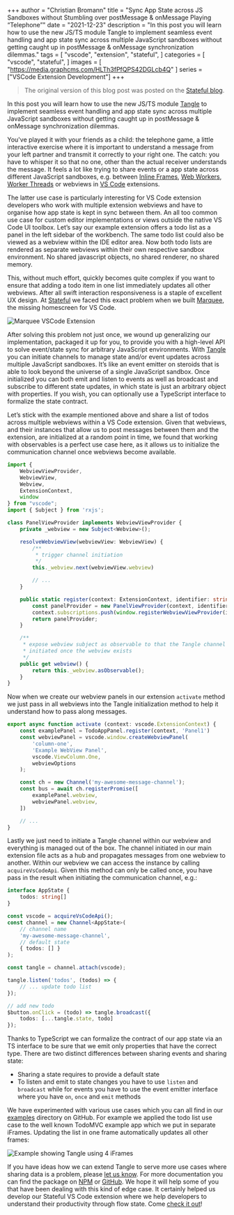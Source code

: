 +++
author = "Christian Bromann"
title = "Sync App State across JS Sandboxes without Stumbling over postMessage & onMessage Playing “Telephone”"
date = "2021-12-23"
description = "In this post you will learn how to use the new JS/TS module Tangle to implement seamless event handling and app state sync across multiple JavaScript sandboxes without getting caught up in postMessage & onMessage synchronization dilemmas."
tags = [
    "vscode",
    "extension",
    "stateful",
]
categories = [
    "vscode",
    "stateful",
]
images = [
    "https://media.graphcms.com/HLTh3fPfQPS42DGLcb4Q"
]
series = ["VSCode Extension Development"]
+++

> The original version of this blog post was posted on the [Stateful blog](https://stateful.com/blog/telephone-game-of-postmessage).

In this post you will learn how to use the new JS/TS module [Tangle](https://github.com/stateful/tangle) to implement seamless event handling and app state sync across multiple JavaScript sandboxes without getting caught up in postMessage & onMessage synchronization dilemmas.

You've played it with your friends as a child: the telephone game, a little interactive exercise where it is important to understand a message from your left partner and transmit it correctly to your right one. The catch: you have to whisper it so that no one, other than the actual receiver understands the message. It feels a lot like trying to share events or a app state across different JavaScript sandboxes, e.g. between [Inline Frames](https://developer.mozilla.org/en-US/docs/Web/HTML/Element/iframe), [Web Workers](https://developer.mozilla.org/en-US/docs/Web/API/Web_Workers_API#web_workers_concepts_and_usage), [Worker Threads](https://nodejs.org/api/worker_threads.html) or webviews in [VS Code](https://code.visualstudio.com/) extensions.

The latter use case is particularly interesting for VS Code extension developers who work with multiple extension webviews and have to organise how app state is kept in sync between them. An all too common use case for custom editor implementations or views outside the native VS Code UI toolbox. Let’s say our example extension offers a todo list as a panel in the left sidebar of the workbench. The same todo list could also be viewed as a webview within the IDE editor area. Now both todo lists are rendered as separate webviews within their own respective sandbox environment. No shared javascript objects, no shared renderer, no shared memory.

This, without much effort, quickly becomes quite complex if you want to ensure that adding a todo item in one list immediately updates all other webviews. After all swift interaction responsiveness is a staple of excellent UX design. At [Stateful](https://stateful.com/) we faced this exact problem when we built [Marquee](https://marketplace.visualstudio.com/items?itemName=activecove.marquee), the missing homescreen for VS Code.

![Marquee VSCode Extension](https://media.graphcms.com/HLTh3fPfQPS42DGLcb4Q "Illustrate sync of app state across webviews and workbench (native-vscode) JS sandboxes as implemented in Marquee")

After solving this problem not just once, we wound up generalizing our implementation, packaged it up for you, to provide you with a high-level API to solve event/state sync for arbitrary JavaScript environments. With [Tangle](https://www.npmjs.com/package/tangle) you can initiate channels to manage state and/or event updates across multiple JavaScript sandboxes. It’s like an event emitter on steroids that is able to look beyond the universe of a single JavaScript sandbox. Once initialized you can both emit and listen to events as well as broadcast and subscribe to different state updates, in which state is just an arbitrary object with properties. If you wish, you can optionally use a TypeScript interface to formalize the state contract.

Let’s stick with the example mentioned above and share a list of todos across multiple webviews within a VS Code extension. Given that webviews, and their instances that allow us to post messages between them and the extension, are initialized at a random point in time, we found that working with observables is a perfect use case here, as it allows us to initialize the communication channel once webviews become available.

```ts
import {
    WebviewViewProvider,
    WebviewView,
    Webview,
    ExtensionContext,
    window
} from "vscode";
import { Subject } from 'rxjs';

class PanelViewProvider implements WebviewViewProvider {
    private _webview = new Subject<Webview>();

    resolveWebviewView(webviewView: WebviewView) {
        /**
         * trigger channel initiation
         */
        this._webview.next(webviewView.webview)

        // ...
    }

    public static register(context: ExtensionContext, identifier: string) {
        const panelProvider = new PanelViewProvider(context, identifier);
        context.subscriptions.push(window.registerWebviewViewProvider(identifier, panelProvider));
        return panelProvider;
    }

    /**
     * expose webview subject as observable to that the Tangle channel is
     * initiated once the webview exists
     */
    public get webview() {
        return this._webview.asObservable();
    }
}
```

Now when we create our webview panels in our extension `activate` method we just pass in all webviews into the Tangle initialization method to help it understand how to pass along messages.

```ts
export async function activate (context: vscode.ExtensionContext) {
    const examplePanel = TodoAppPanel.register(context, 'Panel1')
    const webviewPanel = vscode.window.createWebviewPanel(
        'column-one',
        'Example WebView Panel',
        vscode.ViewColumn.One,
        webviewOptions
    );

    const ch = new Channel('my-awesome-message-channel');
    const bus = await ch.registerPromise([
        examplePanel.webview,
        webviewPanel.webview,
    ])

    // ...
}
```

Lastly we just need to initiate a Tangle channel within our webview and everything is managed out of the box. The channel initiated in our main extension file acts as a hub and propagates messages from one webview to another. Within our webview we can access the instance by calling `acquireVsCodeApi`. Given this method can only be called once, you have pass in the result when initiating the communication channel, e.g.:

```ts
interface AppState {
    todos: string[]
}

const vscode = acquireVsCodeApi();
const channel = new Channel<AppState>(
    // channel name
    'my-awesome-message-channel',
    // default state
    { todos: [] }
);

const tangle = channel.attach(vscode);

tangle.listen('todos', (todos) => {
    // ... update todo list
});

// add new todo
$button.onClick = (todo) => tangle.broadcast({
    todos: [...tangle.state, todo]
});
```

Thanks to TypeScript we can formalize the contract of our app state via an TS interface to be sure that we emit only properties that have the correct type. There are two distinct differences between sharing events and sharing state:

- Sharing a state requires to provide a default state
- To listen and emit to state changes you have to use `listen` and `broadcast` while for events you have to use the event emitter interface where you have `on`, `once` and `emit` methods

We have experimented with various use cases which you can all find in our [examples](https://github.com/stateful/tangle/tree/main/examples) directory on GitHub. For example we applied the todo list use case to the well known TodoMVC example app which we put in separate iFrames. Updating the list in one frame automatically updates all other frames:

![Example showing Tangle using 4 iFrames](https://media.graphcms.com/8jvad9kFQuyl6RJHolNx "Example showing Tangle using 4 iFrames")

If you have ideas how we can extend Tangle to serve more use cases where sharing data is a problem, please [let us know](https://github.com/stateful/tangle/issues/new). For more documentation you can find the package on [NPM](https://www.npmjs.com/package/tangle) or [GitHub](https://github.com/stateful/tangle). We hope it will help some of you that have been dealing with this kind of edge case. It certainly helped us develop our Stateful VS Code extension where we help developers to understand their productivity through flow state. Come [check it out](https://marketplace.visualstudio.com/items?itemName=stateful.edge)!

